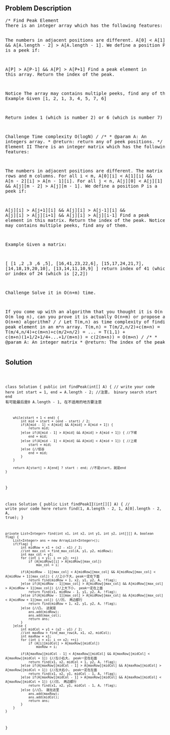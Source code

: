 <!--
<style>
  body { font-family: Arial, sans-serif; }
  .container { max-width: 200px; margin: 0 auto; padding: 10px; }
  .comment-block { background-color: #f9f9f9; padding: 10px; border-left: 5px solid #ccc; width: 200px; margin: 20px auto; overflow-wrap: break-word; white-space: pre-wrap; }
  .code-block { background-color: #f4f4f4; padding: 10px; border: 1px solid #ddd; width: 50%; margin: 20px auto; overflow-wrap: break-word; white-space: pre-wrap; }
</style>
-->

<div class='container'>
<h2>Problem Description</h2>
<div class='comment-block'>
<pre>
/* Find Peak Element
There is an integer array which has the following features:

The numbers in adjacent positions are different.
A[0] < A[1] && A[A.length - 2] > A[A.length - 1].
We define a position P is a peek if:

A[P] > A[P-1] && A[P] > A[P+1]
Find a peak element in this array. Return the index of the peak.

Notice
The array may contains multiple peeks, find any of them.
Example
Given [1, 2, 1, 3, 4, 5, 7, 6]

Return index 1 (which is number 2) or 6 (which is number 7)

Challenge 
Time complexity O(logN)
*/
    /**
     * @param A: An integers array.
     * @return: return any of peek positions.
     */
/*Find Peak Element II
There is an integer matrix which has the following features:

The numbers in adjacent positions are different.
The matrix has n rows and m columns.
For all i < m, A[0][i] < A[1][i] && A[n - 2][i] > A[n - 1][i].
For all j < n, A[j][0] < A[j][1] && A[j][m - 2] > A[j][m - 1].
We define a position P is a peek if:

A[j][i] > A[j+1][i] && A[j][i] > A[j-1][i] && A[j][i] > A[j][i+1] && A[j][i] > A[j][i-1]
Find a peak element in this matrix. Return the index of the peak.
Notice
The matrix may contains multiple peeks, find any of them.

Example
Given a matrix:

[
  [1 ,2 ,3 ,6 ,5],
  [16,41,23,22,6],
  [15,17,24,21,7],
  [14,18,19,20,10],
  [13,14,11,10,9]
]
return index of 41 (which is [1,1]) or index of 24 (which is [2,2])

Challenge 
Solve it in O(n+m) time.

If you come up with an algorithm that you thought it is O(n log m) or O(m log n), 
can you prove it is actually O(n+m) or propose a similar but O(n+m) algorithm?
*/
/*
Let T(m,n) as time complexity of finding peak element in an m*n array.
T(m,n) = T(m/2,n/2)+c(m+n)
              = T(m/4,n/4)+c(m+n)+c(m/2+n/2)
              = ...
              = T(1,1) + c(m+n)(1+1/2+1/4+...+1/(m+n))
              = c(2(m+n)) 
              = O(m+n)
*/
    /**
     * @param A: An integer matrix
     * @return: The index of the peak
     */
</pre>
</div>

<h2>Solution</h2>
<div class='code-block'>
<pre><code class='language-java'>

class Solution {
    public int findPeak(int[] A) {
        // write your code here
        int start = 1, end = A.length - 2; //注意， binary search start end 有可能最后是0 A.length - 1, 在不适用的地方要注意
        
        while(start + 1 < end) {
            int mid = start + (end - start) / 2;
            if(A[mid - 1] < A[mid] && A[mid] > A[mid + 1]) {
                return mid;
            }else if(A[mid - 1] > A[mid] && A[mid] > A[mid + 1]) { //下坡
                end = mid;
            }else if(A[mid - 1] < A[mid] && A[mid] < A[mid + 1]) { //上坡
                start = mid;
            }else {//低谷
                end = mid;
            }
        }
    
        return A[start] > A[end] ? start : end; //不是start, 就是end
    }
}




class Solution {
    public List<Integer> findPeakII(int[][] A) {
        // write your code here
        return find(1, A.length - 2, 1, A[0].length - 2, A, true);
    }
    
    private List<Integer> find(int x1, int x2, int y1, int y2, int[][] A, boolean flag) {
        List<Integer> ans = new ArrayList<Integer>();
        if(flag) {
            int midRow = x1 + (x2 - x1) / 2;
            //int max_col = find_max_col(A, y1, y2, midRow);
            int max_col = y1;
            for (int i = y1; i <= y2; ++i)
                if (A[midRow][i] > A[midRow][max_col])
                    max_col = i;
                    
            if(A[midRow - 1][max_col] < A[midRow][max_col] && A[midRow][max_col] < A[midRow + 1][max_col]) { //上小下大, peak一定在下面
                return find(midRow + 1, x2, y1, y2, A, !flag);
            }else if(A[midRow - 1][max_col] > A[midRow][max_col] && A[midRow][max_col] > A[midRow + 1][max_col]) {//上大下小， peak一定在上面
                return find(x1, midRow - 1, y1, y2, A, !flag);
            }else if(A[midRow - 1][max_col] > A[midRow][max_col] && A[midRow][max_col] < A[midRow + 1][max_col]) {//凹， 两边都行
                return find(midRow + 1, x2, y1, y2, A, !flag);
            }else {//凸， 这就是
                ans.add(midRow);
                ans.add(max_col);
                return ans;
            }
        }else {
            int midCol = y1 + (y2 - y1) / 2;
            //int maxRow = find_max_row(A, x1, x2, midCol);
            int maxRow = x1;
            for (int i = x1; i <= x2; ++i)
                if (A[i][midCol] > A[maxRow][midCol])
                    maxRow = i;
                    
            if(A[maxRow][midCol - 1] < A[maxRow][midCol] && A[maxRow][midCol] < A[maxRow][midCol + 1]) {//左小右大， peak一定在右面
                return find(x1, x2, midCol + 1, y2, A, !flag);
            }else if(A[maxRow][midCol - 1] > A[maxRow][midCol] && A[maxRow][midCol] > A[maxRow][midCol + 1]) {//左大右小， peak一定在左面
                return find(x1, x2, y1, midCol - 1, A, !flag);
            }else if(A[maxRow][midCol - 1] > A[maxRow][midCol] && A[maxRow][midCol] < A[maxRow][midCol + 1]) {//凹， 两边都行
                return find(x1, x2, y1, midCol - 1, A, !flag);
            }else {//凸， 就在这里
                ans.add(maxRow);
                ans.add(midCol);
                return ans;
            }
        }
    }
}
</code></pre>
</div>
</div>
